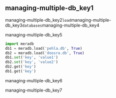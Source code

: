 ## managing-multiple-db_key1
managing-multiple-db_key2`load`managing-multiple-db_key3`databases`managing-multiple-db_key4

managing-multiple-db_key5

```python
import meradb
db1 = meradb.load('pehla.db', True)
db2 = meradb.load('doosra.db', True)
db1.set('key', 'value1')
db2.set('key', 'value2')
db2.get('key')
db1.get('key')
```
managing-multiple-db_key6

managing-multiple-db_key7